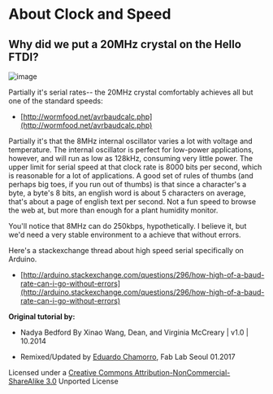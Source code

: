 
# About Clock and Speed

## Why did we put a 20MHz crystal on the Hello FTDI?

![image](srm20/002.jpg)

Partially it's serial rates-- the 20MHz crystal comfortably achieves all but one of the standard speeds:

* [http://wormfood.net/avrbaudcalc.php](http://wormfood.net/avrbaudcalc.php)

Partially it's that the 8MHz internal oscillator varies a lot with voltage and temperature. The internal oscillator is perfect for low-power applications, however, and will run as low as 128kHz, consuming very little power. The upper limit for serial speed at that clock rate is 8000 bits per second, which is reasonable for a lot of applications. A good set of rules of thumbs (and perhaps big toes, if you run out of thumbs) is that since a character's a byte, a byte's 8 bits, an english word is about 5 characters on average, that's about a page of english text per second. Not a fun speed to browse the web at, but more than enough for a plant humidity monitor.

You'll notice that 8MHz can do 250kbps, hypothetically. I believe it, but we'd need a very stable environment to a achieve that without errors.

Here's a stackexchange thread about high speed serial specifically on Arduino.
* [http://arduino.stackexchange.com/questions/296/how-high-of-a-baud-rate-can-i-go-without-errors](http://arduino.stackexchange.com/questions/296/how-high-of-a-baud-rate-can-i-go-without-errors)


**Original tutorial by:**

* Nadya Bedford
By Xinao Wang, Dean, and Virginia McCreary | v1.0 | 10.2014

* Remixed/Updated by [Eduardo Chamorro](http://eduardochamorro.github.io/beansreels/index.html), Fab Lab Seoul 01.2017

Licensed under a [Creative Commons Attribution-NonCommercial-ShareAlike 3.0](https://creativecommons.org/licenses/by-nc-sa/3.0/) Unported License
